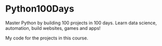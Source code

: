 # Python100Days
Master Python by building 100 projects in 100 days. Learn data science, automation, build websites, games and apps!

My code for the projects in this course.

